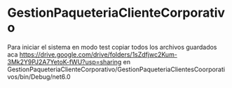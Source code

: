 # GestionPaqueteriaClienteCorporativo

Para iniciar el sistema en modo test copiar todos los archivos guardados aca https://drive.google.com/drive/folders/1sZdfjwc2Kum-3Mk2Y9PJ2A7YetoK-fWU?usp=sharing en GestionPaqueteriaClienteCorporativo/GestionPaqueteriaClientesCoorporativos/bin/Debug/net6.0
